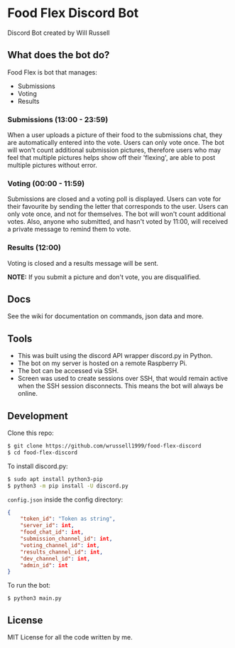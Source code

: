 # Food Flex Discord Bot
Discord Bot created by Will Russell

## What does the bot do?

Food Flex is bot that manages:
- Submissions
- Voting 
- Results

### Submissions (13:00 - 23:59)

When a user uploads a picture of their food to the submissions chat, they are automatically entered into the vote. Users can only vote once. The bot will won't count additional submission pictures, therefore users who may feel that multiple pictures helps show off their 'flexing', are able to post multiple pictures without error.

### Voting (00:00 - 11:59)

Submissions are closed and a voting poll is displayed. Users can vote for their favourite by sending the letter that corresponds to the user. Users can only vote once, and not for themselves. The bot will won't count additional votes. Also, anyone who submitted, and hasn't voted by 11:00, will received a private message to remind them to vote.

### Results (12:00)

Voting is closed and a results message will be sent. 

**NOTE:** If you submit a picture and don't vote, you are disqualified.

## Docs

See the wiki for documentation on commands, json data and more.

## Tools

- This was built using the discord API wrapper discord.py in Python.
- The bot on my server is hosted on a remote Raspberry Pi.
- The bot can be accessed via SSH.
- Screen was used to create sessions over SSH, that would remain active when the SSH session disconnects. This means the bot will always be online.

## Development

Clone this repo:
```bash
$ git clone https://github.com/wrussell1999/food-flex-discord
$ cd food-flex-discord
```

To install discord.py:
```bash
$ sudo apt install python3-pip
$ python3 -m pip install -U discord.py
```

`config.json` inside the config directory:
```json
{
    "token_id": "Token as string",
    "server_id": int,
    "food_chat_id": int,
    "submission_channel_id": int,
    "voting_channel_id": int,
    "results_channel_id": int,
    "dev_channel_id": int,
    "admin_id": int
}
```

To run the bot: 

    $ python3 main.py


## License
MIT License for all the code written by me.
